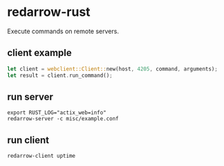 # redarrow-rust

Execute commands on remote servers.

## client example

```rust
let client = webclient::Client::new(host, 4205, command, arguments);
let result = client.run_command();
```

## run server

```shell
export RUST_LOG="actix_web=info"
redarrow-server -c misc/example.conf
```

## run client

```shell
redarrow-client uptime
```

